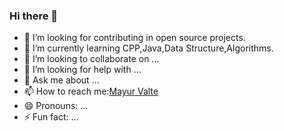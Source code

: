 ### Hi there 👋

- 🔭 I’m looking for contributing in open source projects.
- 🌱 I’m currently learning CPP,Java,Data Structure,Algorithms.
- 👯 I’m looking to collaborate on ...
- 🤔 I’m looking for help with ...
- 💬 Ask me about ...
- 📫 How to reach me:[Mayur Valte](https://www.linkedin.com/in/mayurvalte9/)
- 😄 Pronouns: ...
- ⚡ Fun fact: ...
